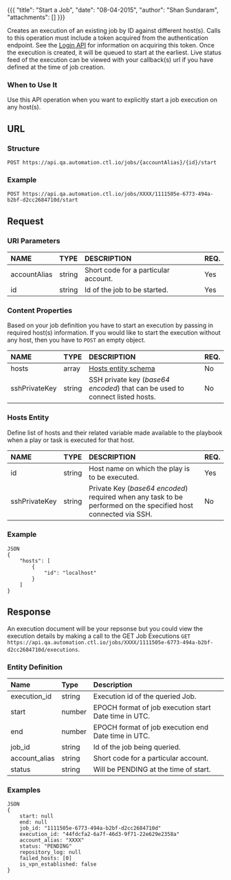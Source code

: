 {{{ "title": "Start a Job", "date": "08-04-2015", "author": "Shan Sundaram", "attachments": [] }}}

Creates an execution of an existing job by ID against different host(s). Calls to this operation must include a token acquired from the authentication endpoint. See the [Login API](https://www.ctl.io/api-docs/v2/#authentication-login) for information on acquiring this token.
Once the execution is created, it will be queued to start at the earliest.  Live status feed of the execution can be viewed with your callback(s) url if you have defined at the time of job creation.

### When to Use It

Use this API operation when you want to explicitly start a job execution on any host(s).

## URL

### Structure

    POST https://api.qa.automation.ctl.io/jobs/{accountAlias}/{id}/start

### Example

    POST https://api.qa.automation.ctl.io/jobs/XXXX/1111505e-6773-494a-b2bf-d2cc2684710d/start

## Request

### URI Parameters

| NAME         | TYPE   | DESCRIPTION                         | REQ. |
| :------------ | :------ | :----------------------------------- | :---- |
| accountAlias | string | Short code for a particular account. | Yes  |
| id | string | Id of the job to be started. | Yes   |

### Content Properties
Based on your job definition you have to start an execution by passing in required host(s) information. If you would like to start the execution without any host, then you have to `POST` an empty object.

| NAME         | TYPE   | DESCRIPTION                         | REQ. |
| :------------ | :------ | :----------------------------------- | :---- |
| hosts | array | [Hosts entity schema](#hostsEntity) | No |
| sshPrivateKey | string | SSH private key (*base64 encoded*) that can be used to connect listed hosts. | No |

### Hosts Entity <a name="hostsEntity"></a>
Define list of hosts and their related variable made available to the playbook when a play or task is executed for that host.


| NAME         | TYPE   | DESCRIPTION                         | REQ. |
| :------------ | :------ | :----------------------------------- | :--- |
| id | string | Host name on which the play is to be executed. | Yes |
| sshPrivateKey | string | Private Key (*base64 encoded*) required when any task to be performed on the specified host connected via SSH. | No |

### Example

    JSON
    {
	 	"hosts": [
    		{
      			"id": "localhost"
      		}
    	]
	}

## Response

An execution document will be your repsonse but you could view the execution details by making a call to the GET Job Executions `GET https://api.qa.automation.ctl.io/jobs/XXXX/1111505e-6773-494a-b2bf-d2cc2684710d/executions`.

### Entity Definition

| Name        | Type   | Description |
| :----------- | :------ | :--- |
| execution_id | string | Execution id of the queried Job. |
| start | number | EPOCH format of job execution start Date time in UTC.  |
| end  | number  | EPOCH format of job execution end Date time in UTC. |
| job_id       | string  | Id of the job being queried. |
| account_alias     | string  | Short code for a particular account. |
| status   | string  | Will be PENDING at the time of start.   |


### Examples

    JSON
    {
		start: null
		end: null
		job_id: "1111505e-6773-494a-b2bf-d2cc2684710d"
		execution_id: "44fdcfa2-6a7f-46d3-9f71-22e629e2358a"
		account_alias: "XXXX"
		status: "PENDING"
		repository_log: null
		failed_hosts: [0]
		is_vpn_established: false
	}